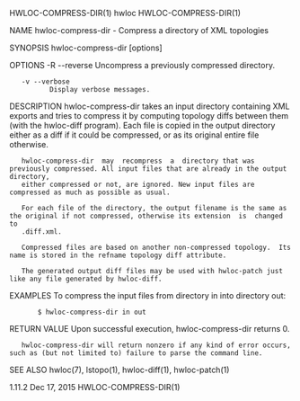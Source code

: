 HWLOC-COMPRESS-DIR(1)                                                  hwloc                                                 HWLOC-COMPRESS-DIR(1)

NAME
       hwloc-compress-dir - Compress a directory of XML topologies

SYNOPSIS
       hwloc-compress-dir [options] <inputdir> <outputdir>

OPTIONS
       -R --reverse
              Uncompress a previously compressed directory.

       -v --verbose
              Display verbose messages.

DESCRIPTION
       hwloc-compress-dir  takes an input directory containing XML exports and tries to compress it by computing topology diffs between them (with
       the hwloc-diff program).  Each file is copied in the output directory either as a diff if it could be compressed, or as its original entire
       file otherwise.

       hwloc-compress-dir  may  recompress  a  directory that was previously compressed. All input files that are already in the output directory,
       either compressed or not, are ignored. New input files are compressed as much as possible as usual.

       For each file of the directory, the output filename is the same as the original if not compressed, otherwise its extension  is  changed  to
       .diff.xml.

       Compressed files are based on another non-compressed topology.  Its name is stored in the refname topology diff attribute.

       The generated output diff files may be used with hwloc-patch just like any file generated by hwloc-diff.

EXAMPLES
       To compress the input files from directory in into directory out:

           $ hwloc-compress-dir in out

RETURN VALUE
       Upon successful execution, hwloc-compress-dir returns 0.

       hwloc-compress-dir will return nonzero if any kind of error occurs, such as (but not limited to) failure to parse the command line.

SEE ALSO
       hwloc(7), lstopo(1), hwloc-diff(1), hwloc-patch(1)

1.11.2                                                             Dec 17, 2015                                              HWLOC-COMPRESS-DIR(1)
